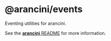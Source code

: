 # @arancini/events

Eventing utilities for arancini.

See the [**arancini** README](https://github.com/isaac-mason/arancini/tree/main/packages/arancini) for more information.